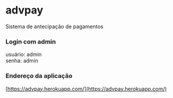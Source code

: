 advpay 
======

Sistema de antecipação de pagamentos

### Login com admin

usuário: admin <br>
senha: admin

### Endereço da aplicação
[https://advpay.herokuapp.com/](https://advpay.herokuapp.com/)
